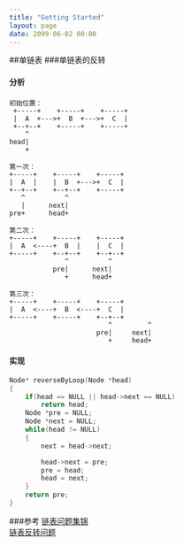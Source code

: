 ```yaml
---
title: "Getting Started"
layout: page
date: 2099-06-02 00:00
---
```


##单链表
###单链表的反转
#### 分析
```
初始位置：
 +-----+    +-----+    +-----+
 |  A  +--->+  B  +--->+  C  |
 +--+--+    +-----+    +-----+
    ^
head|
    +
    
第一次：
+-----+    +-----+    +-----+
|  A  |    |  B  +--->+  C  |
+--+--+    +--+--+    +-----+
   ^          ^
   |      next|
pre+      head+

第二次：
+-----+    +-----+    +-----+
|  A  <----+  B  |    |  C  |
+-----+    +--+--+    +--+--+
              ^          ^
           pre|      next|
              +      head+

第三次：
+-----+    +-----+    +-----+
|  A  <----+  B  <----+  C  |
+-----+    +-----+    +--+--+
                         ^         ^
                      pre|     next|
                         +     head+

```
#### 实现
```cpp
Node* reverseByLoop(Node *head)
{
    if(head == NULL || head->next == NULL)
        return head;
    Node *pre = NULL;
    Node *next = NULL;
    while(head != NULL)
    {
        next = head->next;

        head->next = pre;
        pre = head;
        head = next;
    }
    return pre;
}
```
###参考
[链表问题集锦](http://wuchong.me/blog/2014/03/25/interview-link-questions/)   
[链表反转问题](http://www.cnblogs.com/kubixuesheng/p/4394509.html)